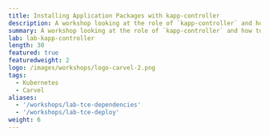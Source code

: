 ```yaml
---
title: Installing Application Packages with kapp-controller
description: A workshop looking at the role of `kapp-controller` and how to use it to install application packages.
summary: A workshop looking at the role of `kapp-controller` and how to use it to install application packages.
lab: lab-kapp-controller
length: 30
featured: true
featuredweight: 2
logo: /images/workshops/logo-carvel-2.png
tags:
  - Kubernetes
  - Carvel
aliases:
  - '/workshops/lab-tce-dependencies'
  - '/workshops/lab-tce-deploy'
weight: 6
---
```

